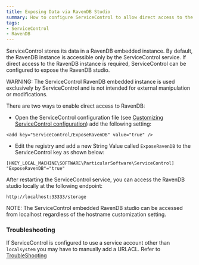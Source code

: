 ```yaml
---
title: Exposing Data via RavenDB Studio
summary: How to configure ServiceControl to allow direct access to the embedded RavenDB instance.
tags:
- ServiceControl
- RavenDB
---
```


ServiceControl stores its data in a RavenDB embedded instance. By default, the RavenDB instance is accessible only by the ServiceControl service. If direct access to the RavenDB instance is required, ServiceControl can be configured to expose the RavenDB studio.

WARNING: The ServiceControl RavenDB embedded instance is used exclusively by ServiceControl and is not intended for external manipulation or modifications.

There are two ways to enable direct access to RavenDB:

* Open the ServiceControl configuration file (see [Customizing ServiceControl configuration](creating-config-file.md)) add the following setting:

```
<add key="ServiceControl/ExposeRavenDB" value="true" />
```
	
* Edit the registry and add a new String Value called `ExposeRavenDB` to the ServiceControl key as shown below:

```
[HKEY_LOCAL_MACHINE\SOFTWARE\ParticularSoftware\ServiceControl]
"ExposeRavenDB"="true"
```

After restarting the ServiceControl service, you can access the RavenDB studio locally at the following endpoint:

    http://localhost:33333/storage

NOTE: The ServiceControl embedded RavenDB studio can be accessed from localhost regardless of the hostname customization setting.

### Troubleshooting

If ServiceControl is configured to use a service account other than `localsystem` you may have to manually add a URLACL.
Refer to [TroubleShooting](troubleshooting.md#unable-to-start-service-after-exposing-ravendb) 
